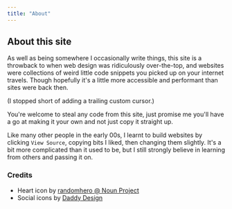 ```yaml
---
title: "About"
---
```


## About this site
As well as being somewhere I occasionally write things, this site is a throwback to when web design was ridiculously over-the-top, and websites were collections of weird little code snippets you picked up on your internet travels. Though hopefully it's a little more accessible and performant than sites were back then.

(I stopped short of adding a trailing custom cursor.)

You're welcome to steal any code from this site, just promise me you'll have a go at making it your own and not just copy it straight up.

Like many other people in the early 00s, I learnt to build websites by clicking `View Source`, copying bits I liked, then changing them slightly. It's a bit more complicated than it used to be, but I still strongly believe in learning from others and passing it on.

### Credits
* Heart icon by [randomhero @ Noun Project](https://thenounproject.com/rahedesigns/collection/heart-pixel-rating/)
* Social icons by [Daddy Design](https://www.daddydesign.com/wordpress/8-bit-vector-social-icon-pack/)
